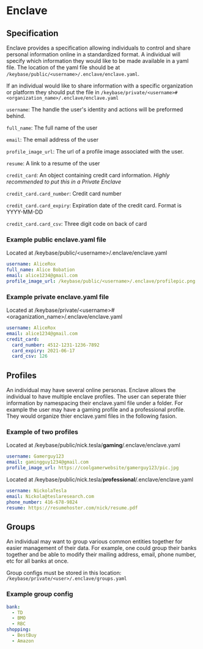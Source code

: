 # Enclave

## Specification

Enclave provides a specification allowing individuals to control and share personal information online in a standardized format. A individual will specify which information they would like to be made available in a yaml file. The location of the yaml file should be at `/keybase/public/<username>/.enclave/enclave.yaml`.

If an individual would like to share information with a specific organization or platform they should put the file in `/keybase/private/<username>#<organization_name>/.enclave/enclave.yaml`

`username`: The handle the user's identity and actions will be preformed behind.

`full_name`: The full name of the user

`email`: The email address of the user

`profile_image_url`: The url of a profile image associated with the user.

`resume`: A link to a resume of the user

`credit_card`: An object containing credit card information. _Highly recommended to put this in a Private Enclave_

`credit_card.card_number`: Credit card number

`credit_card.card_expiry`: Expiration date of the credit card. Format is YYYY-MM-DD

`credit_card.card_csv`: Three digit code on back of card

### Example public enclave.yaml file

Located at /keybase/public/\<username>/.enclave/enclave.yaml

```yaml
username: AliceRox
full_name: Alice Bobation
email: alice1234@gmail.com
profile_image_url: /keybase/public/<username>/.enclave/profilepic.png
```

### Example private enclave.yaml file

Located at /keybase/private/\<username>#<oraganization_name>/.enclave/enclave.yaml

```yaml
username: AliceRox
email: alice1234@gmail.com
credit_card:
  card_number: 4512-1231-1236-7892
  card_expiry: 2021-06-17
  card_csv: 126
```

## Profiles

An individual may have several online personas. Enclave allows the individual to have multiple enclave profiles. The user can seperate thier information by namespacing their enclave.yaml file under a folder. For example the user may have a gaming profile and a professional profile. They would organize thier enclave.yaml files in the following fasion.

### Example of two profiles

Located at /keybase/public/nick.tesla/**gaming**/.enclave/enclave.yaml

```yaml
username: Gamerguy123
email: gamingguy1234@gmail.com
profile_image_url: https://coolgamerwebsite/gamerguy123/pic.jpg
```

Located at /keybase/public/nick.tesla/**professional**/.enclave/enclave.yaml

```yaml
username: NickolaTesla
email: Nickola@teslaresearch.com
phone_number: 416-678-9824
resume: https://resumehoster.com/nick/resume.pdf
```

## Groups

An individual may want to group various common entities together for easier management of their data. For example, one could group their banks together and be able to modify their mailing address, email, phone number, etc for all banks at once.

Group configs must be stored in this location: `/keybase/private/<user>/.enclave/groups.yaml`

### Example group config

```yaml
bank:
  - TD
  - BMO
  - RBC
shopping:
  - BestBuy
  - Amazon
```
